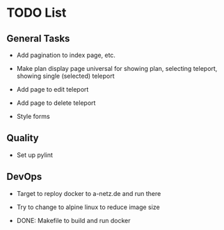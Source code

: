 # TODO List

## General Tasks

-   Add pagination to index page, etc.

-   Make plan display page universal for showing plan, selecting teleport,
    showing single (selected) teleport

-   Add page to edit teleport

-   Add page to delete teleport

-   Style forms


## Quality

-   Set up pylint


## DevOps

-   Target to reploy docker to a-netz.de and run there

-   Try to change to alpine linux to reduce image size

-   DONE: Makefile to build and run docker
